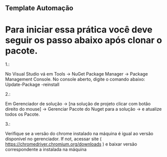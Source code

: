 ## Template Automação 

# Para iniciar essa prática você deve seguir os passo abaixo após clonar o pacote.

1.:

No Visual Studio vá em 
Tools -> NuGet Package Manager -> Package Management Console. 
No console aberto, digite o comando abaixo:
Update-Package -reinstall

2.: 

Em Gerenciador de solução -> [na solução de projeto clicar com botão direito do mouse] -> Gerenciar Pacote do Nuget para a solução ->
e atualize todos os Pacote. 

3.: 

Verifique se a versão do chrome instalado na máquina é igual ao versão disponível no gerenciador.
If not, acessar site ( https://chromedriver.chromium.org/downloads ) e baixar versão correspondente a instalada na máquina

